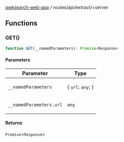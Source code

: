 [qwksearch-web-app](../../../modules.md) / routes/api/extract/+server

## Functions

### GET()

```ts
function GET(__namedParameters): Promise<Response>
```

#### Parameters

<table>
<thead>
<tr>
<th>Parameter</th>
<th>Type</th>
</tr>
</thead>
<tbody>
<tr>
<td>

`__namedParameters`

</td>
<td>

\{ `url`: `any`; \}

</td>
</tr>
<tr>
<td>

`__namedParameters.url`

</td>
<td>

`any`

</td>
</tr>
</tbody>
</table>

#### Returns

`Promise`&lt;`Response`&gt;
